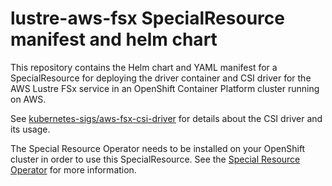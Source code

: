 # lustre-aws-fsx SpecialResource manifest and helm chart

This repository contains the Helm chart and YAML manifest for a SpecialResource for deploying the driver container and CSI driver for the AWS Lustre FSx service in an OpenShift Container Platform cluster running on AWS.

See [kubernetes-sigs/aws-fsx-csi-driver](https://github.com/kubernetes-sigs/aws-fsx-csi-driver) for details about the CSI driver and its usage.

The Special Resource Operator needs to be installed on your OpenShift cluster in order to use this SpecialResource. See the [Special Resource Operator](https://github.com/openshift/special-resource-operator) for more information.

